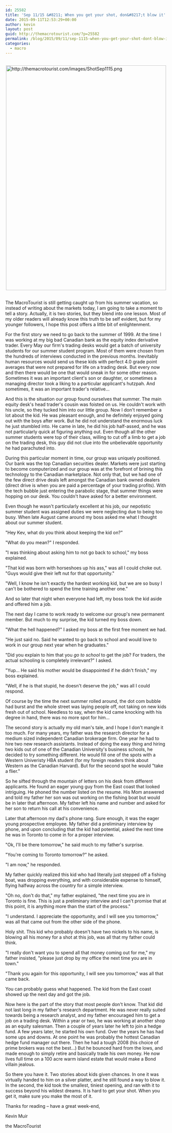 ```yaml
---
id: 25582
title: 'Sep 11/15 &#8211; When you get your shot, don&#8217;t blow it'
date: 2015-09-11T12:53:29+00:00
author: kevin
layout: post
guid: http://themacrotourist.com/?p=25582
permalink: /blog/2015/09/11/sep-1115-when-you-get-your-shot-dont-blow-it/
categories:
  - macro
---
```


  <img src="http://themacrotourist.com/images/ShotSep1115.png" alt="http://themacrotourist.com/images/ShotSep1115.png" style="margin:30px auto;display:block;" width="500" height="700">

The MacroTourist is still getting caught up from his summer vacation, so instead of writing about the markets today, I am going to take a moment to tell a story. Actually, it is two stories, but they blend into one lesson. Most of my older readers will already know this truth to be self evident, but for my younger followers, I hope this post offers a little bit of enlightenment.

For the first story we need to go back to the summer of 1999. At the time I was working at my big bad Canadian bank as the equity index derivative trader. Every May our firm's trading desks would get a batch of university students for our summer student program. Most of them were chosen from the hundreds of interviews conducted in the previous months. Inevitably human resources would send us these kids with perfect 4.0 grade point averages that were not prepared for life on a trading desk. But every now and then there would be one that would sneak in for some other reason. Sometimes it was an important client's son or daughter, or sometimes a managing director took a liking to a particular applicant's hutzpah. And sometimes, it was an important trader's relative…

And this is the situation our group found ourselves that summer. The main equity desk's head trader's cousin was foisted on us. He couldn't work with his uncle, so they tucked him into our little group. Now I don't remember a lot about the kid. He was pleasant enough, and he definitely enjoyed going out with the boys after work. But he did not understand the enormous luck he just stumbled into. He came in late, he did his job half-assed, and he was not particularly quick at figuring anything out. Even though all the other summer students were top of their class, willing to cut off a limb to get a job on the trading desk, this guy did not clue into the unbelievable opportunity he had parachuted into.

During this particular moment in time, our group was uniquely positioned. Our bank was the top Canadian securities dealer. Markets were just starting to become computerized and our group was at the forefront of brining this technology to the Canadian marketplace. Not only that, but we had one of the few direct drive deals left amongst the Canadian bank owned dealers (direct drive is when you are paid a percentage of your trading profits). With the tech bubble just entering the parabolic stage, that summer things were hopping on our desk. You couldn't have asked for a better environment.

Even though he wasn't particularly excellent at his job, our nepotistic summer student was assigned duties we were neglecting due to being too busy. When late August came around my boss asked me what I thought about our summer student.

"Hey Kev, what do you think about keeping the kid on?"

"What do you mean?" I responded.

"I was thinking about asking him to not go back to school," my boss explained.

"That kid was born with horseshoes up his ass," was all I could choke out. "Guys would give their left nut for that opportunity."

"Well, I know he isn't exactly the hardest working kid, but we are so busy I can't be bothered to spend the time training another one."

And so later that night when everyone had left, my boss took the kid aside and offered him a job.

The next day I came to work ready to welcome our group's new permanent member. But much to my surprise, the kid turned my boss down.

"What the hell happened?" I asked my boss at the first free moment we had.

"He just said no. Said he wanted to go back to school and would love to work in our group next year when he graduates."

"Did you explain to him that you _go to school_ to get the job? For traders, the actual schooling is completely irrelevant?" I asked.

"Yup… He said his mother would be disappointed if he didn't finish," my boss explained.

"Well, if he is that stupid, he doesn't deserve the job," was all I could respond.

Of course by the time the next summer rolled around, the dot com bubble had burst and the whole street was laying people off, not taking on new kids fresh out of school. Needless to say, when the kid came knocking with his degree in hand, there was no more spot for him…

The second story is actually my old man's tale, and I hope I don't mangle it too much. For many years, my father was the research director for a medium sized independent Canadian brokerage firm. One year he had to hire two new research assistants. Instead of doing the easy thing and hiring two kids out of one of the Canadian University's business schools, he decided to try something different. He would fill one of the spots with a Western Univeristy HBA student (for my foreign readers think about Western as the Canadian Harvard). But for the second spot he would "take a flier."

So he sifted through the mountain of letters on his desk from different applicants. He found an eager young guy from the East coast that looked intriguing. He phoned the number listed on the resume. His Mom answered and told my father her son was out working on the fishing boat but would be in later that afternoon. My father left his name and number and asked for her son to return his call at his convenience.

Later that afternoon my dad's phone rang. Sure enough, it was the eager young prospective employee. My father did a preliminary interview by phone, and upon concluding that the kid had potential, asked the next time he was in Toronto to come in for a proper interview.

"Ok, I'll be there tomorrow," he said much to my father's surprise.

"You're coming to Toronto tomorrow?" he asked.

"I am now," he responded.

My father quickly realized this kid who had literally just stepped off a fishing boat, was dropping everything, and with considerable expense to himself, flying halfway across the country for a simple interview.

"Oh no, don't do that," my father explained, "the next time you are in Toronto is fine. This is just a preliminary interview and I can't promise that at this point, it is anything more than the start of the process."

"I understand. I appreciate the opportunity, and I will see you tomorrow," was all that came out from the other side of the phone.

Holy shit. This kid who probably doesn't have two nickels to his name, is blowing all his money for a shot at this job, was all that my father could think.

"I really don't want you to spend all that money coming out for me," my father insisted, "please just drop by my office the next time you are in town."

"Thank you again for this opportunity, I will see you tomorrow," was all that came back.

You can probably guess what happened. The kid from the East coast showed up the next day and got the job.

Now here is the part of the story that most people don't know. That kid did not last long in my father's research department. He was never really suited towards being a research analyst, and my father encouraged him to get a job on a trading desk. Within a year or two, he was working at another shop as an equity salesman. Then a couple of years later he left to join a hedge fund. A few years later, he started his own fund. Over the years he has had some ups and downs. At one point he was probably the hottest Canadian hedge fund manager out there. Then he had a tough 2008 (his choice of prime brokers was not the best…) But he bounced hard from the lows, and made enough to simply retire and basically trade his own money. He now lives full time on a 100 acre warm island estate that would make a Bond villain jealous.

So there you have it. Two stories about kids given chances. In one it was virtually handed to him on a silver platter, and he still found a way to blow it. In the second, the kid took the smallest, tiniest opening, and ran with it to success beyond his wildest dreams. It is hard to get your shot. When you get it, make sure you make the most of it.

Thanks for reading &#8211; have a great week-end,
  
Kevin Muir
  
the MacroTourist